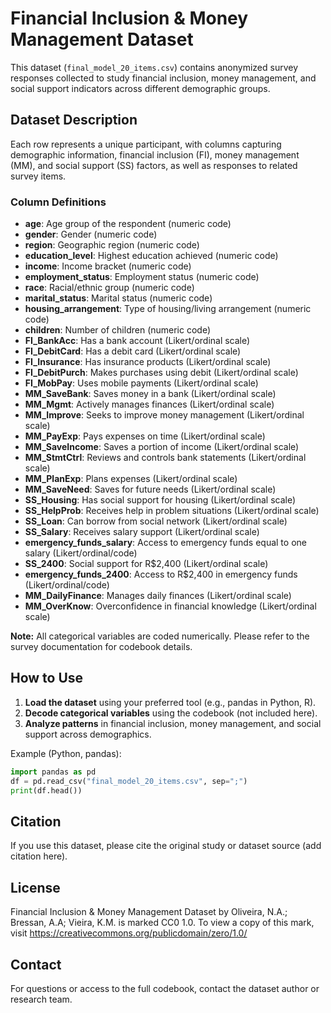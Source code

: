 # Financial Inclusion & Money Management Dataset

This dataset (`final_model_20_items.csv`) contains anonymized survey responses collected to study financial inclusion, money management, and social support indicators across different demographic groups.

## Dataset Description

Each row represents a unique participant, with columns capturing demographic information, financial inclusion (FI), money management (MM), and social support (SS) factors, as well as responses to related survey items.

### Column Definitions

- **age**: Age group of the respondent (numeric code)
- **gender**: Gender (numeric code)
- **region**: Geographic region (numeric code)
- **education_level**: Highest education achieved (numeric code)
- **income**: Income bracket (numeric code)
- **employment_status**: Employment status (numeric code)
- **race**: Racial/ethnic group (numeric code)
- **marital_status**: Marital status (numeric code)
- **housing_arrangement**: Type of housing/living arrangement (numeric code)
- **children**: Number of children (numeric code)
- **FI_BankAcc**: Has a bank account (Likert/ordinal scale)
- **FI_DebitCard**: Has a debit card (Likert/ordinal scale)
- **FI_Insurance**: Has insurance products (Likert/ordinal scale)
- **FI_DebitPurch**: Makes purchases using debit (Likert/ordinal scale)
- **FI_MobPay**: Uses mobile payments (Likert/ordinal scale)
- **MM_SaveBank**: Saves money in a bank (Likert/ordinal scale)
- **MM_Mgmt**: Actively manages finances (Likert/ordinal scale)
- **MM_Improve**: Seeks to improve money management (Likert/ordinal scale)
- **MM_PayExp**: Pays expenses on time (Likert/ordinal scale)
- **MM_SaveIncome**: Saves a portion of income (Likert/ordinal scale)
- **MM_StmtCtrl**: Reviews and controls bank statements (Likert/ordinal scale)
- **MM_PlanExp**: Plans expenses (Likert/ordinal scale)
- **MM_SaveNeed**: Saves for future needs (Likert/ordinal scale)
- **SS_Housing**: Has social support for housing (Likert/ordinal scale)
- **SS_HelpProb**: Receives help in problem situations (Likert/ordinal scale)
- **SS_Loan**: Can borrow from social network (Likert/ordinal scale)
- **SS_Salary**: Receives salary support (Likert/ordinal scale)
- **emergency_funds_salary**: Access to emergency funds equal to one salary (Likert/ordinal/code)
- **SS_2400**: Social support for R$2,400 (Likert/ordinal scale)
- **emergency_funds_2400**: Access to R$2,400 in emergency funds (Likert/ordinal/code)
- **MM_DailyFinance**: Manages daily finances (Likert/ordinal scale)
- **MM_OverKnow**: Overconfidence in financial knowledge (Likert/ordinal scale)

**Note:** All categorical variables are coded numerically. Please refer to the survey documentation for codebook details.

## How to Use

1. **Load the dataset** using your preferred tool (e.g., pandas in Python, R).
2. **Decode categorical variables** using the codebook (not included here).
3. **Analyze patterns** in financial inclusion, money management, and social support across demographics.

Example (Python, pandas):
```python
import pandas as pd
df = pd.read_csv("final_model_20_items.csv", sep=";")
print(df.head())
```

## Citation

If you use this dataset, please cite the original study or dataset source (add citation here).

## License
Financial Inclusion &amp; Money Management Dataset  by Oliveira, N.A.; Bressan, A.A; Vieira, K.M. is marked CC0 1.0. To view a copy of this mark, visit https://creativecommons.org/publicdomain/zero/1.0/
 

## Contact

For questions or access to the full codebook, contact the dataset author or research team.
